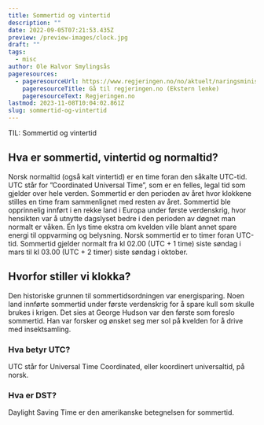 ```yaml
---
title: Sommertid og vintertid
description: ""
date: 2022-09-05T07:21:53.435Z
preview: /preview-images/clock.jpg
draft: ""
tags:
  - misc
author: Ole Halvor Smylingsås
pageresources:
  - pageresourceUrl: https://www.regjeringen.no/no/aktuelt/naringsministeren-varsler-en-ny-tid/id2880267/
    pageresourceTitle: Gå til regjeringen.no (Ekstern lenke)
    pageresourceText: Regjeringen.no
lastmod: 2023-11-08T10:04:02.861Z
slug: sommertid-og-vintertid
---
```


TIL: Sommertid og vintertid
<!--more-->

## Hva er sommertid, vintertid og normaltid?
Norsk normaltid (også kalt vintertid) er en time foran den såkalte UTC-tid. UTC står for ”Coordinated Universal Time”, som er en felles, legal tid som gjelder over hele verden. Sommertid er den perioden av året hvor klokkene stilles en time fram sammenlignet med resten av året. Sommertid ble opprinnelig innført i en rekke land i Europa under første verdenskrig, hvor hensikten var å utnytte dagslyset bedre i den perioden av døgnet man normalt er våken. Én lys time ekstra om kvelden ville blant annet spare energi til oppvarming og belysning. Norsk sommertid er to timer foran UTC-tid. Sommertid gjelder normalt fra kl 02.00 (UTC + 1 time) siste søndag i mars til kl 03.00 (UTC + 2 timer) siste søndag i oktober.

## Hvorfor stiller vi klokka?
Den historiske grunnen til sommertidsordningen var energisparing. Noen land innførte sommertid under første verdenskrig for å spare kull som skulle brukes i krigen. Det sies at George Hudson var den første som foreslo sommertid. Han var forsker og ønsket seg mer sol på kvelden for å drive med insektsamling.

### Hva betyr UTC? 
UTC står for Universal Time Coordinated, eller koordinert universaltid, på norsk.
### Hva er DST? 
Daylight Saving Time er den amerikanske betegnelsen for sommertid.
